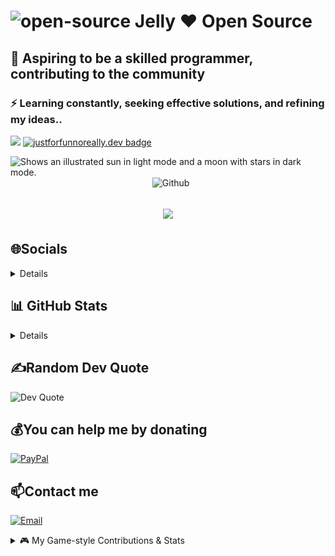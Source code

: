 # ![open-source](https://user-images.githubusercontent.com/79493862/130308685-60eee7b7-120a-45ae-8a41-35d090ae335c.png) Jelly ❤️ Open Source

## 🚀 Aspiring to be a skilled programmer, contributing to the community
### ⚡ Learning constantly, seeking effective solutions, and refining my ideas..
[![](https://visitcount.itsvg.in/api?id=JellyObjeck&icon=2&color=11)](https://visitcount.itsvg.in)
[![justforfunnoreally.dev badge](https://img.shields.io/badge/justforfunnoreally-dev-9ff)](https://justforfunnoreally.dev)


<picture>
  <source media="(prefers-color-scheme: dark)" srcset="https://github.com/user-attachments/assets/35e9158f-be84-4828-bc34-e1b43467700a">
  <source media="(prefers-color-scheme: light)" srcset="https://github.com/user-attachments/assets/e3b8b56e-ad54-4a1c-a441-b2aff0a06b03">
  <img alt="Shows an illustrated sun in light mode and a moon with stars in dark mode." src="https://user-images.githubusercontent.com/25423296/163456779-a8556205-d0a5-45e2-ac17-42d089e3c3f8.png">
</picture>

<img width="55%" align="right" alt="Github" src="https://raw.githubusercontent.com/onimur/.github/master/.resources/git-header.svg" />

<h1 align="center">
  <a href="https://git.io/typing-svg">
    <img src="https://readme-typing-svg.herokuapp.com/?color=%23F18900&lines=Hello+There!+👋;Pleased+to+meet+you!;&center=true&size=30">
  </a>
</h1>


## 🌐Socials

[//]: # (<details>)

[//]: # (<summary>Details</summary>)

[//]: # ()
[//]: # ([![Discord]&#40;https://img.shields.io/badge/Discord-%237289DA.svg?logo=discord&logoColor=white&#41;]&#40;https://discord.com/users/erbanku&#41; [![Instagram]&#40;https://img.shields.io/badge/Instagram-%23E4405F.svg?logo=Instagram&logoColor=white&#41;]&#40;https://instagram.com/erbanku&#41; [![LinkedIn]&#40;https://img.shields.io/badge/LinkedIn-%230077B5.svg?logo=linkedin&logoColor=white&#41;]&#40;https://linkedin.com/in/erbanku&#41; [![Reddit]&#40;https://img.shields.io/badge/Reddit-%23FF4500.svg?logo=Reddit&logoColor=white&#41;]&#40;https://reddit.com/user/erbankuglobal&#41; [![TikTok]&#40;https://img.shields.io/badge/TikTok-%23000000.svg?logo=TikTok&logoColor=white&#41;]&#40;https://tiktok.com/@erbanku&#41; [![Twitter]&#40;https://img.shields.io/badge/Twitter-%231DA1F2.svg?logo=Twitter&logoColor=white&#41;]&#40;https://twitter.com/erbanku&#41;)

[//]: # ()
[//]: # (</details>)

<details>
## 💻 Tech Stack

![header_](https://github.com/erbanku/erbanku/assets/79493862/543c5ef4-bae2-45c3-9742-04af4b56cda1)![C++](https://img.shields.io/badge/c++-%2300599C.svg?style=flat&logo=c%2B%2B&logoColor=white)![CSS3](https://img.shields.io/badge/css3-%231572B6.svg?style=flat&logo=css3&logoColor=white) 
![Firebase](https://img.shields.io/badge/firebase-%23039BE5.svg?style=flat&logo=firebase)
![Swagger](https://img.shields.io/badge/-Swagger-%23Clojure?style=flat&logo=swagger&logoColor=white)
![C](https://img.shields.io/badge/c-%2300599C.svg?style=flat&logo=c&logoColor=white) 
![HTML5](https://img.shields.io/badge/html5-%23E34F26.svg?style=flat&logo=html5&logoColor=white)
![Go](https://img.shields.io/badge/go-%2300ADD8.svg?style=flat&logo=go&logoColor=white)
![JavaScript](https://img.shields.io/badge/javascript-%23323330.svg?style=flat&logo=javascript&logoColor=%23F7DF1E)  
![Julia](https://img.shields.io/badge/-Julia-9558B2?style=flat&logo=julia&logoColor=white) 
![LaTeX](https://img.shields.io/badge/latex-%23008080.svg?style=flat&logo=latex&logoColor=white) 
![Markdown](https://img.shields.io/badge/markdown-%23000000.svg?style=flat&logo=markdown&logoColor=white) 
![Python](https://img.shields.io/badge/python-3670A0?style=flat&logo=python&logoColor=ffdd54)
![Shell Script](https://img.shields.io/badge/shell_script-%23121011.svg?style=flat&logo=gnu-bash&logoColor=white) 
![Rust](https://img.shields.io/badge/rust-%23000000.svg?style=flat&logo=rust&logoColor=white) 
![R](https://img.shields.io/badge/r-%23276DC3.svg?style=flat&logo=r&logoColor=white) 
![AWS](https://img.shields.io/badge/AWS-%23FF9900.svg?style=flat&logo=amazon-aws&logoColor=white)
![Azure](https://img.shields.io/badge/azure-%230072C6.svg?style=flat&logo=azure-devops&logoColor=white) 
![Google Cloud](https://img.shields.io/badge/Google%20Cloud-%234285F4.svg?style=flat&logo=google-cloud&logoColor=white) 
![Vercel](https://img.shields.io/badge/vercel-%23000000.svg?style=flat&logo=vercel&logoColor=white)
![Netlify](https://img.shields.io/badge/netlify-%23000000.svg?style=flat&logo=netlify&logoColor=#00C7B7)
![Heroku](https://img.shields.io/badge/heroku-%23430098.svg?style=flat&logo=heroku&logoColor=white) 
![DigitalOcean](https://img.shields.io/badge/DigitalOcean-%230167ff.svg?style=flat&logo=digitalOcean&logoColor=white) 
![Anaconda](https://img.shields.io/badge/Anaconda-%2344A833.svg?style=flat&logo=anaconda&logoColor=white) 
![Angular](https://img.shields.io/badge/angular-%23DD0031.svg?style=flat&logo=angular&logoColor=white) 
![Angular.js](https://img.shields.io/badge/angular.js-%23E23237.svg?style=flat&logo=angularjs&logoColor=white) 
![Ant-Design](https://img.shields.io/badge/-AntDesign-%230170FE?style=flat&logo=ant-design&logoColor=white)
![Bootstrap](https://img.shields.io/badge/bootstrap-%23563D7C.svg?style=flat&logo=bootstrap&logoColor=white) 
![Django](https://img.shields.io/badge/django-%23092E20.svg?style=flat&logo=django&logoColor=white) 
![Fastify](https://img.shields.io/badge/fastify-%23000000.svg?style=flat&logo=fastify&logoColor=white) 
![Gatsby](https://img.shields.io/badge/Gatsby-%23663399.svg?style=flat&logo=gatsby&logoColor=white) 
![Rails](https://img.shields.io/badge/rails-%23CC0000.svg?style=flat&logo=ruby-on-rails&logoColor=white) 
![Qt](https://img.shields.io/badge/Qt-%23217346.svg?style=flat&logo=Qt&logoColor=white) 
![NuxtJS](https://img.shields.io/badge/Nuxt-black?style=flat&logo=nuxt.js&logoColor=white) 
![NodeJS](https://img.shields.io/badge/node.js-6DA55F?style=flat&logo=node.js&logoColor=white) 
![Next JS](https://img.shields.io/badge/Next-black?style=flat&logo=next.js&logoColor=white)
![React](https://img.shields.io/badge/react-%2320232a.svg?style=flat&logo=react&logoColor=%2361DAFB)![React Native](https://img.shields.io/badge/react_native-%2320232a.svg?style=flat&logo=react&logoColor=%2361DAFB)![SASS](https://img.shields.io/badge/SASS-hotpink.svg?style=flat&logo=SASS&logoColor=white)![Socket.io](https://img.shields.io/badge/Socket.io-black?style=flat&logo=socket.io&badgeColor=010101)![Vue.js](https://img.shields.io/badge/vuejs-%2335495e.svg?style=flat&logo=vuedotjs&logoColor=%234FC08D)![Stylus](https://img.shields.io/badge/stylus-%23ff6347.svg?style=flat&logo=stylus&logoColor=white)![Svelte](https://img.shields.io/badge/svelte-%23f1413d.svg?style=flat&logo=svelte&logoColor=white)![TailwindCSS](https://img.shields.io/badge/tailwindcss-%2338B2AC.svg?style=flat&logo=tailwind-css&logoColor=white)![Threejs](https://img.shields.io/badge/threejs-black?style=flat&logo=three.js&logoColor=white) ![Yarn](https://img.shields.io/badge/yarn-%232C8EBB.svg?style=flat&logo=yarn&logoColor=white) ![Webpack](https://img.shields.io/badge/webpack-%238DD6F9.svg?style=flat&logo=webpack&logoColor=black) ![Nginx](https://img.shields.io/badge/nginx-%23009639.svg?style=flat&logo=nginx&logoColor=white) ![MicrosoftSQLServer](https://img.shields.io/badge/Microsoft%20SQL%20Sever-CC2927?style=flat&logo=microsoft%20sql%20server&logoColor=white) ![MySQL](https://img.shields.io/badge/mysql-%2300f.svg?style=flat&logo=mysql&logoColor=white) ![MongoDB](https://img.shields.io/badge/MongoDB-%234ea94b.svg?style=flat&logo=mongodb&logoColor=white) ![SQLite](https://img.shields.io/badge/sqlite-%2307405e.svg?style=flat&logo=sqlite&logoColor=white) ![Postgres](https://img.shields.io/badge/postgres-%23316192.svg?style=flat&logo=postgresql&logoColor=white) ![Redis](https://img.shields.io/badge/redis-%23DD0031.svg?style=flat&logo=redis&logoColor=white) ![Adobe After Effects](https://img.shields.io/badge/Adobe%20After%20Effects-9999FF.svg?style=flat&logo=Adobe%20After%20Effects&logoColor=white) ![Adobe Audition](https://img.shields.io/badge/Adobe%20Audition-9999FF.svg?style=flat&logo=Adobe%20Audition&logoColor=white) ![Adobe Dreamweaver](https://img.shields.io/badge/Adobe%20Dreamweaver-FF61F6.svg?style=flat&logo=Adobe%20Dreamweaver&logoColor=white) ![Adobe Illustrator](https://img.shields.io/badge/adobeillustrator-%23FF9A00.svg?style=flat&logo=adobeillustrator&logoColor=white) ![Adobe Photoshop](https://img.shields.io/badge/adobephotoshop-%2331A8FF.svg?style=flat&logo=adobephotoshop&logoColor=white) ![Adobe Premiere Pro](https://img.shields.io/badge/Adobe%20Premiere%20Pro-9999FF.svg?style=flat&logo=Adobe%20Premiere%20Pro&logoColor=white)  ![Figma](https://img.shields.io/badge/figma-%23F24E1E.svg?style=flat&logo=figma&logoColor=white) ![Dribbble](https://img.shields.io/badge/Dribbble-EA4C89?style=flat&logo=dribbble&logoColor=white) ![Canva](https://img.shields.io/badge/Canva-%2300C4CC.svg?style=flat&logo=Canva&logoColor=white) ![Sketch](https://img.shields.io/badge/Sketch-FFB387?style=flat&logo=sketch&logoColor=black) ![Pandas](https://img.shields.io/badge/pandas-%23150458.svg?style=flat&logo=pandas&logoColor=white) ![PyTorch](https://img.shields.io/badge/PyTorch-%23EE4C2C.svg?style=flat&logo=PyTorch&logoColor=white) ![TensorFlow](https://img.shields.io/badge/TensorFlow-%23FF6F00.svg?style=flat&logo=TensorFlow&logoColor=white) ![NumPy](https://img.shields.io/badge/numpy-%23013243.svg?style=flat&logo=numpy&logoColor=white) ![LINUX](https://img.shields.io/badge/Linux-FCC624?style=flat&logo=linux&logoColor=black) ![Ansible](https://img.shields.io/badge/ansible-%231A1918.svg?style=flat&logo=ansible&logoColor=white) ![CMake](https://img.shields.io/badge/CMake-%23008FBA.svg?style=flat&logo=cmake&logoColor=white) ![Confluence](https://img.shields.io/badge/confluence-%23172BF4.svg?style=flat&logo=confluence&logoColor=white) ![Postman](https://img.shields.io/badge/Postman-FF6C37?style=flat&logo=postman&logoColor=white) ![Portfolio](https://img.shields.io/badge/Portfolio-%23000000.svg?style=flat&logo=firefox&logoColor=#FF7139) ![Notion](https://img.shields.io/badge/Notion-%23000000.svg?style=flat&logo=notion&logoColor=white) ![Trello](https://img.shields.io/badge/Trello-%23026AA7.svg?style=flat&logo=Trello&logoColor=white) ![Terraform](https://img.shields.io/badge/terraform-%235835CC.svg?style=flat&logo=terraform&logoColor=white) ![Kubernetes](https://img.shields.io/badge/kubernetes-%23326ce5.svg?style=flat&logo=kubernetes&logoColor=white) ![Jira](https://img.shields.io/badge/jira-%230A0FFF.svg?style=flat&logo=jira&logoColor=white) ![Raspberry Pi](https://img.shields.io/badge/-RaspberryPi-C51A4A?style=flat&logo=Raspberry-Pi) ![ElasticSearch](https://img.shields.io/badge/-ElasticSearch-005571?style=flat&logo=elasticsearch) ![ESLint](https://img.shields.io/badge/ESLint-4B3263?style=flat&logo=eslint&logoColor=white) ![Docker](https://img.shields.io/badge/docker-%230db7ed.svg?style=flat&logo=docker&logoColor=white)![Flink](https://img.shields.io/badge/Flink-%23E52C2C.svg?style=flat&logo=apache-flink&logoColor=white)![Kafka](https://img.shields.io/badge/Kafka-%23F05A28.svg?style=flat&logo=apache-kafka&logoColor=white)![Hadoop](https://img.shields.io/badge/Hadoop-%23FF7F00.svg?style=flat&logo=apache-hadoop&logoColor=white)![Hive](https://img.shields.io/badge/Hive-%23EC6813.svg?style=flat&logo=apache-hive&logoColor=white)![Spark](https://img.shields.io/badge/Spark-%23E25A1C.svg?style=flat&logo=apache-spark&logoColor=white)
![Flink](https://img.shields.io/badge/Flink-%23E52C2C.svg?style=flat&logo=apache-flink&logoColor=white)
![Kafka](https://img.shields.io/badge/Kafka-%23F05A28.svg?style=flat&logo=apache-kafka&logoColor=white)
![Hadoop](https://img.shields.io/badge/Hadoop-%23FF7F00.svg?style=flat&logo=apache-hadoop&logoColor=white)
![Hive](https://img.shields.io/badge/Hive-%23EC6813.svg?style=flat&logo=apache-hive&logoColor=white)
![Spark](https://img.shields.io/badge/Spark-%23E25A1C.svg?style=flat&logo=apache-spark&logoColor=white)
![Java](https://img.shields.io/badge/java-%23007ACC.svg?style=flat&logo=java&logoColor=white)
![Spring Boot](https://img.shields.io/badge/springboot-%236DB33F.svg?style=flat&logo=springboot&logoColor=white)
![Maven](https://img.shields.io/badge/maven-%2300739C.svg?style=flat&logo=apache-maven&logoColor=white)
</details>

## 📊 GitHub Stats


<details>

<summary>Details</summary>

<!-- GitHub Stats -->
<img src="https://github-readme-stats.vercel.app/api?username=JellyObjeck&show_icons=true&theme=radical" alt="GitHub Stats" />

<!-- Top Languages -->
<img src="https://github-readme-stats.vercel.app/api/top-langs/?username=JellyObjeck&layout=compact&theme=radical" alt="Top Languages" />

<!-- WakaTime Stats -->
<img src="https://wakatime.com/share/@JellyObjeck/177f0028-d4c0-4894-9adb-e721113852ee.svg" alt="WakaTime Stats" />


<picture>
<source media="(prefers-color-scheme: dark)" srcset="https://raw.githubusercontent.com/JellyObjeck/JellyObjeck/main/profile-3d-contrib/profile-night-green.svg">
<source media="(prefers-color-scheme: light)" srcset="https://raw.githubusercontent.com/JellyObjeck/JellyObjeck/main/profile-3d-contrib/profile-green.svg">
<img src="https://raw.githubusercontent.com/JellyObjeck/JellyObjeck/main/profile-3d-contrib/profile-green.svg" alt="3D Contributions">
</picture>


</details>

## ✍️Random Dev Quote

<picture>
    <source media="(prefers-color-scheme: dark)" srcset="https://quotes-github-readme.vercel.app/api?type=horizontal&theme=dark">
    <source media="(prefers-color-scheme: light)" srcset="https://quotes-github-readme.vercel.app/api?type=horizontal&theme=light">
    <img src="https://quotes-github-readme.vercel.app/api?type=horizontal&theme=light" alt="Dev Quote">
</picture>

## 💰You can help me by donating

  [![PayPal](https://img.shields.io/badge/PayPal-00457C?style=for-the-badge&logo=paypal&logoColor=white)](https://PayPal.Me/guoog) 
## 📫Contact me
  [![Email](https://img.shields.io/badge/Gmail-D14836?style=for-the-badge&logo=gmail&logoColor=white)](mailto:jellychou001@gmail.com)


<details>
<summary>🎮 My Game-style Contributions & Stats</summary>
<!-- 3D Contributions - 贪吃蛇风格 -->
<img src="profile-snake-contrib/github-contribution-grid-snake.svg" alt="Snake-style 3D Contributions" />
</details>
